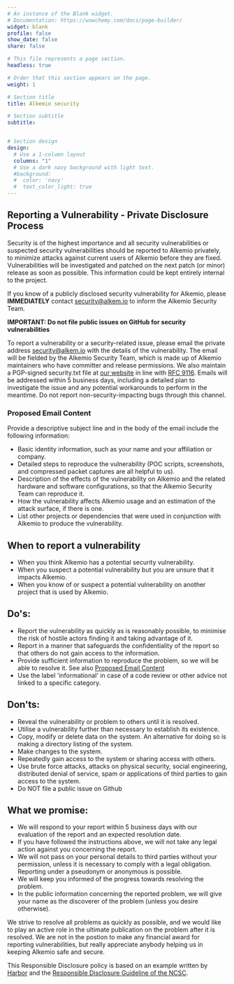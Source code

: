 ```yaml
---
# An instance of the Blank widget.
# Documentation: https://wowchemy.com/docs/page-builder/
widget: blank
profile: false
show_date: false
share: false

# This file represents a page section.
headless: true

# Order that this section appears on the page.
weight: 1

# Section title
title: Alkemio security

# Section subtitle
subtitle: 


# Section design
design:
  # Use a 1-column layout
  columns: "1"
  # Use a dark navy background with light text.
  #background:
  #  color: 'navy'
  #  text_color_light: true
---
```

## Reporting a Vulnerability - Private Disclosure Process
Security is of the highest importance and all security vulnerabilities or suspected security vulnerabilities should be reported to Alkemio privately, to minimize attacks against current users of Alkemio before they are fixed. Vulnerabilities will be investigated and patched on the next patch (or minor) release as soon as possible. This information could be kept entirely internal to the project.  

If you know of a publicly disclosed security vulnerability for Alkemio, please **IMMEDIATELY** contact security@alkem.io to inform the Alkemio Security Team.
 
**IMPORTANT: Do not file public issues on GitHub for security vulnerabilities**

To report a vulnerability or a security-related issue, please email the private address security@alkem.io with the details of the vulnerability. The email will be fielded by the Alkemio Security Team, which is made up of Alkemio maintainers who have committer and release permissions. We also maintain a PGP-signed security.txt file at [our website](https://www.alkemio.org/.well-known/security.txt) in line with [RFC 9116](https://www.rfc-editor.org/rfc/rfc9116). Emails will be addressed within 5 business days, including a detailed plan to investigate the issue and any potential workarounds to perform in the meantime. Do not report non-security-impacting bugs through this channel. 


### Proposed Email Content
Provide a descriptive subject line and in the body of the email include the following information:
* Basic identity information, such as your name and your affiliation or company.
* Detailed steps to reproduce the vulnerability  (POC scripts, screenshots, and compressed packet captures are all helpful to us).
* Description of the effects of the vulnerability on Alkemio and the related hardware and software configurations, so that the Alkemio Security Team can reproduce it.
* How the vulnerability affects Alkemio usage and an estimation of the attack surface, if there is one.
* List other projects or dependencies that were used in conjunction with Alkemio to produce the vulnerability.
 
## When to report a vulnerability
* When you think Alkemio has a potential security vulnerability.
* When you suspect a potential vulnerability but you are unsure that it impacts Alkemio.
* When you know of or suspect a potential vulnerability on another project that is used by Alkemio.

## Do's:

- Report the vulnerability as quickly as is reasonably possible, to minimise the risk of hostile actors finding it and taking advantage of  it.
- Report in a manner that safeguards the confidentiality of the report so that others do not gain access to the information.
- Provide sufficient information to reproduce the problem, so we will be able to resolve it. See also [Proposed Email Content](#proposed-email-content)
- Use the label 'informational' in case of a code review or other advice not linked to a specific category.

## Don'ts:

- Reveal the vulnerability or problem to others until it is resolved.
- Utilise a vulnerability further than necessary to establish its existence.
- Copy, modify or delete data on the system. An alternative for doing so is making a directory listing of the system.
- Make changes to the system.
- Repeatedly gain access to the system or sharing access with others.
- Use brute force attacks, attacks on physical security, social  engineering, distributed denial of service, spam or applications of  third parties to gain access to the system.
- Do NOT file a public issue on Github

## What we promise:

- We will respond to your report within 5 business days with our evaluation of the report and an expected resolution date.
- If you have followed the instructions above, we will not take any legal action against you concerning the report.
- We will not pass on your personal details to third parties without  your permission, unless it is necessary to comply with a legal obligation. Reporting under a pseudonym or anonymous is possible.
- We will keep you informed of the progress towards resolving the problem.
- In the public information concerning the reported problem, we will give your name as the discoverer of the problem (unless you desire otherwise).

We strive to resolve all problems as quickly as possible, and we would like to play an active role in the ultimate publication on the problem after it is resolved. We are not in the postion to make any financial award for reporting vulnerabilities, but really appreciate anybody helping us in keeping Alkemio safe and secure.

This Responsible Disclosure policy is based on an example written by [Harbor](https://goharbor.io/) and the [Responsible Disclosure Guideline of the NCSC](https://english.ncsc.nl/publications/publications/2019/juni/01/coordinated-vulnerability-disclosure-the-guideline).

